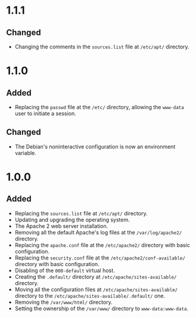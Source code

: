 # 1.1.1 #

## Changed ##

* Changing the comments in the `sources.list` file at `/etc/apt/` directory.

# 1.1.0 #

## Added ##

* Replacing the `passwd` file at the `/etc/` directory, allowing the `www-data` user to initiate a session.

## Changed ##

* The Debian's noninteractive configuration is now an environment variable.

# 1.0.0 #

## Added ##

* Replacing the `sources.list` file at `/etc/apt/` directory.
* Updating and upgrading the operating system.
* The Apache 2 web server installation.
* Removing all the default Apache's log files at the `/var/log/apache2/` directory.
* Replacing the `apache.conf` file at the `/etc/apache2/` directory with basic configuration.
* Replacing the `security.conf` file at the `/etc/apache2/conf-available/` directory with basic configuration.
* Disabling of the `000-default` virtual host.
* Creating the `.default/` directory at `/etc/apache/sites-available/` directory.
* Moving all the configuration files at `/etc/apache/sites-available/` directory to the `/etc/apache/sites-available/.default/` one.
* Removing the `/var/www/html/` directory.
* Setting the ownership of the `/var/www/` directory to `www-data:www-data`.
